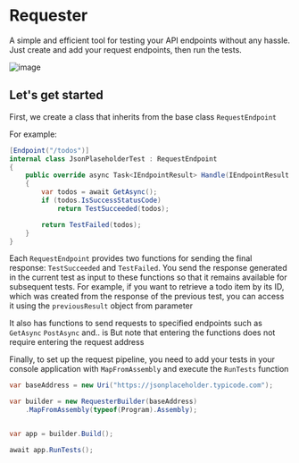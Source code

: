 # Requester

A simple and efficient tool for testing your API endpoints without any hassle. Just create and add your request endpoints, then run the tests.


![image](https://github.com/user-attachments/assets/543d6922-f272-4031-a8c6-a2f6503498f0)


## Let's get started
First, we create a class that inherits from the base class `RequestEndpoint` 

For example:

```cs
[Endpoint("/todos")]
internal class JsonPlaseholderTest : RequestEndpoint
{
	public override async Task<IEndpointResult> Handle(IEndpointResult previousResult)
	{
		var todos = await GetAsync();
		if (todos.IsSuccessStatusCode)
			return TestSucceeded(todos);

		return TestFailed(todos);
	}
}

```

Each `RequestEndpoint` provides two functions for sending the final response: `TestSucceeded` and `TestFailed`. You send the response generated in the current test as input to these functions so that it remains available for subsequent tests. For example, if you want to retrieve a todo item by its ID, which was created from the response of the previous test, you can access it using the `previousResult` object from parameter

It also has functions to send requests to specified endpoints such as
`GetAsync`
`PostAsync` 
and..
is
But note that entering the functions does not require entering the request address


Finally, to set up the request pipeline, you need to add your tests in your console application with `MapFromAssembly` and execute the `RunTests` function

```cs
var baseAddress = new Uri("https://jsonplaceholder.typicode.com");

var builder = new RequesterBuilder(baseAddress)
	.MapFromAssembly(typeof(Program).Assembly);


var app = builder.Build();

await app.RunTests();

```



